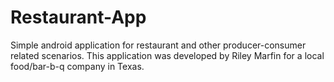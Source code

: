 # Restaurant-App
Simple android application for restaurant and other producer-consumer related scenarios.
This application was developed by Riley Marfin for a local food/bar-b-q company in Texas.

